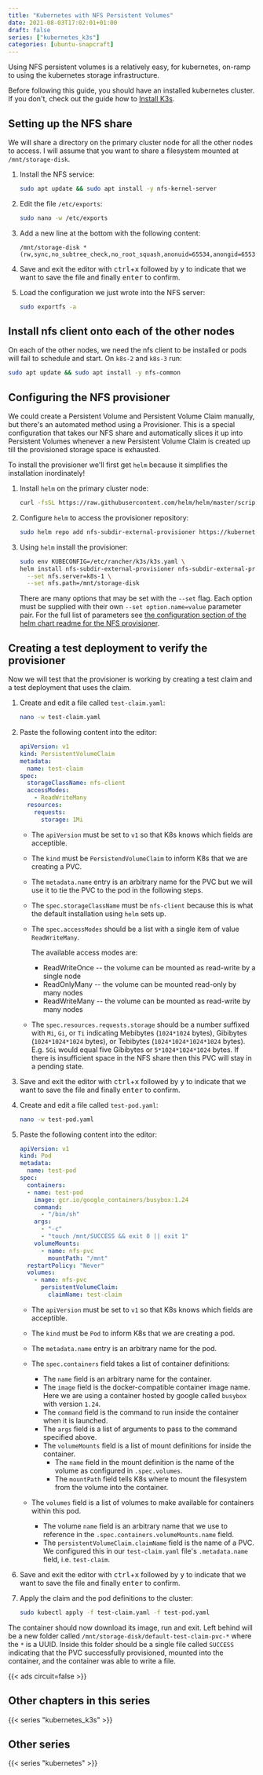 ```yaml
---
title: "Kubernetes with NFS Persistent Volumes"
date: 2021-08-03T17:02:01+01:00
draft: false
series: ["kubernetes_k3s"]
categories: [ubuntu-snapcraft]
---
```


Using NFS persistent volumes is a relatively easy, for kubernetes, on-ramp to using the kubernetes storage infrastructure.

Before following this guide, you should have an installed kubernetes cluster. If you don't, check out the guide how to [Install K3s](../k3s)<!-- or [Install Microk8s](microk8s) -->.

## Setting up the NFS share

We will share a directory on the primary cluster node for all the other nodes to access. I will assume that you want to share a filesystem mounted at `/mnt/storage-disk`.

1. Install the NFS service:
   
   ```bash
   sudo apt update && sudo apt install -y nfs-kernel-server
   ```

1. Edit the file `/etc/exports`:
   
   ```bash
   sudo nano -w /etc/exports
   ```

1. Add a new line at the bottom with the following content:

   ```plain
   /mnt/storage-disk *(rw,sync,no_subtree_check,no_root_squash,anonuid=65534,anongid=65534)
   ```

1. Save and exit the editor with <kbd>ctrl</kbd>+<kbd>x</kbd> followed by <kbd>y</kbd> to indicate that we want to save the file and finally <kbd>enter</kbd> to confirm.

1. Load the configuration we just wrote into the NFS server:

   ```bash
   sudo exportfs -a
   ```

## Install nfs client onto each of the other nodes

On each of the other nodes, we need the nfs client to be installed or pods will fail to schedule and start. On `k8s-2` and `k8s-3` run:

```bash
sudo apt update && sudo apt install -y nfs-common
```

## Configuring the NFS provisioner

We could create a Persistent Volume and Persistent Volume Claim manually, but there's an automated method using a Provisioner. This is a special configuration that takes our NFS share and automatically slices it up into Persistent Volumes whenever a new Persistent Volume Claim is created up till the provisioned storage space is exhausted.

To install the provisioner we'll first get `helm` because it simplifies the installation inordinately!

1. Install `helm` on the primary cluster node:

   ```bash
   curl -fsSL https://raw.githubusercontent.com/helm/helm/master/scripts/get-helm-3 | bash
   ```

1. Configure `helm` to access the provisioner repository:

   ```bash
   sudo helm repo add nfs-subdir-external-provisioner https://kubernetes-sigs.github.io/nfs-subdir-external-provisioner/
   ```

1. Using `helm` install the provisioner:

   ```bash
   sudo env KUBECONFIG=/etc/rancher/k3s/k3s.yaml \
   helm install nfs-subdir-external-provisioner nfs-subdir-external-provisioner/nfs-subdir-external-provisioner \
     --set nfs.server=k8s-1 \
     --set nfs.path=/mnt/storage-disk
   ```

   There are many options that may be set with the `--set` flag. Each option must be supplied with their own `--set option.name=value` parameter pair. For the full list of parameters see [the configuration section of the helm chart readme for the NFS provisioner](https://github.com/kubernetes-sigs/nfs-subdir-external-provisioner/blob/master/charts/nfs-subdir-external-provisioner/README.md#configuration).

## Creating a test deployment to verify the provisioner

Now we will test that the provisioner is working by creating a test claim and a test deployment that uses the claim.

1. Create and edit a file called `test-claim.yaml`:

   ```bash
   nano -w test-claim.yaml
   ```

1. Paste the following content into the editor:

   ```yaml
   apiVersion: v1
   kind: PersistentVolumeClaim
   metadata:
     name: test-claim
   spec:
     storageClassName: nfs-client
     accessModes:
       - ReadWriteMany
     resources:
       requests:
         storage: 1Mi
   ```

   - The `apiVersion` must be set to `v1` so that K8s knows which fields are acceptible.

   - The `kind` must be `PersistendVolumeClaim` to inform K8s that we are creating a PVC.

   - The `metadata.name` entry is an arbitrary name for the PVC but we will use it to tie the PVC to the pod in the following steps.

   - The `spec.storageClassName` must be `nfs-client` because this is what the default installation using `helm` sets up.

   - The `spec.accessModes` should be a list with a single item of value `ReadWriteMany`.
     
     The available access modes are:

     - ReadWriteOnce -- the volume can be mounted as read-write by a single node
     - ReadOnlyMany -- the volume can be mounted read-only by many nodes
     - ReadWriteMany -- the volume can be mounted as read-write by many nodes

   - The `spec.resources.requests.storage` should be a number suffixed with `Mi`, `Gi`, or `Ti` indicating Mebibytes (`1024*1024` bytes), Gibibytes (`1024*1024*1024` bytes), or Tebibytes (`1024*1024*1024*1024` bytes). E.g. `5Gi` would equal five Gibibytes or `5*1024*1024*1024` bytes. If there is insufficient space in the NFS share then this PVC will stay in a pending state.

1. Save and exit the editor with <kbd>ctrl</kbd>+<kbd>x</kbd> followed by <kbd>y</kbd> to indicate that we want to save the file and finally <kbd>enter</kbd> to confirm.

1. Create and edit a file called `test-pod.yaml`:

   ```bash
   nano -w test-pod.yaml
   ```

1. Paste the following content into the editor:

   ```yaml
   apiVersion: v1
   kind: Pod
   metadata:
     name: test-pod
   spec:
     containers:
     - name: test-pod
       image: gcr.io/google_containers/busybox:1.24
       command:
         - "/bin/sh"
       args:
         - "-c"
         - "touch /mnt/SUCCESS && exit 0 || exit 1"
       volumeMounts:
         - name: nfs-pvc
           mountPath: "/mnt"
     restartPolicy: "Never"
     volumes:
       - name: nfs-pvc
         persistentVolumeClaim:
           claimName: test-claim
   ```

   - The `apiVersion` must be set to `v1` so that K8s knows which fields are acceptible.

   - The `kind` must be `Pod` to inform K8s that we are creating a pod.

   - The `metadata.name` entry is an arbitrary name for the pod.

   - The `spec.containers` field takes a list of container definitions:

     - The `name` field is an arbitrary name for the container.
     - The `image` field is the docker-compatible container image name. Here we are using a container hosted by google called `busybox` with version `1.24`.
     - The `command` field is the command to run inside the container when it is launched.
     - The `args` field is a list of arguments to pass to the command specified above.
     - The `volumeMounts` field is a list of mount definitions for inside the container.
       - The `name` field in the mount definition is the name of the volume as configured in `.spec.volumes`.
       - The `mountPath` field tells K8s where to mount the filesystem from the volume into the container.
   
   - The `volumes` field is a list of volumes to make available for containers within this pod.
     - The volume `name` field is an arbitrary name that we use to reference in the `.spec.containers.volumeMounts.name` field.
     - The `persistentVolumeClaim.claimName` field is the name of a PVC. We configured this in our `test-claim.yaml` file's `.metadata.name` field, i.e. `test-claim`.

1. Save and exit the editor with <kbd>ctrl</kbd>+<kbd>x</kbd> followed by <kbd>y</kbd> to indicate that we want to save the file and finally <kbd>enter</kbd> to confirm.

1. Apply the claim and the pod definitions to the cluster:

   ```bash
   sudo kubectl apply -f test-claim.yaml -f test-pod.yaml
   ```

The container should now download its image, run and exit. Left behind will be a new folder called `/mnt/storage-disk/default-test-claim-pvc-*` where the `*` is a UUID. Inside this folder should be a single file called `SUCCESS` indicating that the PVC successfully provisioned, mounted into the container, and the container was able to write a file.

{{< ads circuit=false >}}

## Other chapters in this series

{{< series "kubernetes_k3s" >}}

## Other series

{{< series "kubernetes" >}}
